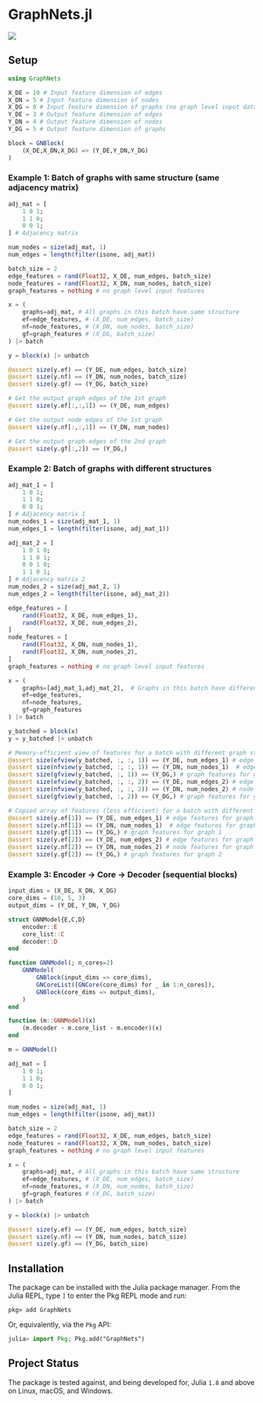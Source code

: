 # GraphNets.jl

[![][docs-dev-img]][docs-dev-url]

[docs-dev-img]: https://img.shields.io/badge/docs-dev-blue.svg
[docs-dev-url]: https://juliamltools.github.io/GraphNets.jl/dev/

[docs-stable-img]: https://img.shields.io/badge/docs-stable-blue.svg
[docs-stable-url]: https://juliamltools.github.io/GraphNets.jl/stable/


## Setup

```julia
using GraphNets

X_DE = 10 # Input feature dimension of edges
X_DN = 5 # Input feature dimension of nodes
X_DG = 0 # Input feature dimension of graphs (no graph level input data)
Y_DE = 3 # Output feature dimension of edges
Y_DN = 4 # Output feature dimension of nodes
Y_DG = 5 # Output feature dimension of graphs

block = GNBlock(
    (X_DE,X_DN,X_DG) => (Y_DE,Y_DN,Y_DG)
)
```

### Example 1: Batch of graphs with same structure (same adjacency matrix)

```julia
adj_mat = [
    1 0 1;
    1 1 0;
    0 0 1;
] # Adjacency matrix

num_nodes = size(adj_mat, 1)
num_edges = length(filter(isone, adj_mat))

batch_size = 2
edge_features = rand(Float32, X_DE, num_edges, batch_size)
node_features = rand(Float32, X_DN, num_nodes, batch_size)
graph_features = nothing # no graph level input features

x = (
    graphs=adj_mat, # All graphs in this batch have same structure
    ef=edge_features, # (X_DE, num_edges, batch_size)
    nf=node_features, # (X_DN, num_nodes, batch_size)
    gf=graph_features # (X_DG, batch_size)
) |> batch

y = block(x) |> unbatch

@assert size(y.ef) == (Y_DE, num_edges, batch_size)
@assert size(y.nf) == (Y_DN, num_nodes, batch_size)
@assert size(y.gf) == (Y_DG, batch_size)

# Get the output graph edges of the 1st graph
@assert size(y.ef[:,:,1]) == (Y_DE, num_edges)

# Get the output node edges of the 1st graph
@assert size(y.nf[:,:,1]) == (Y_DN, num_nodes)

# Get the output graph edges of the 2nd graph
@assert size(y.gf[:,2]) == (Y_DG,)
```

### Example 2: Batch of graphs with different structures

```julia
adj_mat_1 = [
    1 0 1;
    1 1 0;
    0 0 1;
] # Adjacency matrix 1
num_nodes_1 = size(adj_mat_1, 1)
num_edges_1 = length(filter(isone, adj_mat_1))

adj_mat_2 = [
    1 0 1 0;
    1 1 0 1;
    0 0 1 0;
    1 1 0 1;
] # Adjacency matrix 2
num_nodes_2 = size(adj_mat_2, 1)
num_edges_2 = length(filter(isone, adj_mat_2))

edge_features = [
    rand(Float32, X_DE, num_edges_1),
    rand(Float32, X_DE, num_edges_2),
]
node_features = [
    rand(Float32, X_DN, num_nodes_1),
    rand(Float32, X_DN, num_nodes_2),
]
graph_features = nothing # no graph level input features

x = (
    graphs=[adj_mat_1,adj_mat_2],  # Graphs in this batch have different structure
    ef=edge_features, 
    nf=node_features,
    gf=graph_features
) |> batch

y_batched = block(x)
y = y_batched |> unbatch

# Memory-efficient view of features for a batch with different graph structures
@assert size(efview(y_batched, :, :, 1)) == (Y_DE, num_edges_1) # edge features for graph 1
@assert size(nfview(y_batched, :, :, 1)) == (Y_DN, num_nodes_1)  # edge features for graph 1
@assert size(gfview(y_batched, :, 1)) == (Y_DG,) # graph features for graph 1
@assert size(efview(y_batched, :, :, 2)) == (Y_DE, num_edges_2) # edge features for graph 2
@assert size(nfview(y_batched, :, :, 2)) == (Y_DN, num_nodes_2) # node features for graph 2
@assert size(gfview(y_batched, :, 2)) == (Y_DG,) # graph features for graph 2

# Copied array of features (less efficient) for a batch with different graph structures
@assert size(y.ef[1]) == (Y_DE, num_edges_1) # edge features for graph 1
@assert size(y.nf[1]) == (Y_DN, num_nodes_1)  # edge features for graph 1
@assert size(y.gf[1]) == (Y_DG,) # graph features for graph 1
@assert size(y.ef[2]) == (Y_DE, num_edges_2) # edge features for graph 2
@assert size(y.nf[2]) == (Y_DN, num_nodes_2) # node features for graph 2
@assert size(y.gf[2]) == (Y_DG,) # graph features for graph 2
```

### Example 3: Encoder -> Core -> Decoder (sequential blocks)

```julia
input_dims = (X_DE, X_DN, X_DG)
core_dims = (10, 5, 3)
output_dims = (Y_DE, Y_DN, Y_DG)

struct GNNModel{E,C,D}
    encoder::E
    core_list::C
    decoder::D
end

function GNNModel(; n_cores=2)
    GNNModel(
        GNBlock(input_dims => core_dims),
        GNCoreList([GNCore(core_dims) for _ in 1:n_cores]),
        GNBlock(core_dims => output_dims),
    )
end

function (m::GNNModel)(x)
    (m.decoder ∘ m.core_list ∘ m.encoder)(x)
end

m = GNNModel()

adj_mat = [
    1 0 1;
    1 1 0;
    0 0 1;
]

num_nodes = size(adj_mat, 1)
num_edges = length(filter(isone, adj_mat))

batch_size = 2
edge_features = rand(Float32, X_DE, num_edges, batch_size)
node_features = rand(Float32, X_DN, num_nodes, batch_size)
graph_features = nothing # no graph level input features

x = (
    graphs=adj_mat, # All graphs in this batch have same structure
    ef=edge_features, # (X_DE, num_edges, batch_size)
    nf=node_features, # (X_DN, num_nodes, batch_size)
    gf=graph_features # (X_DG, batch_size)
) |> batch

y = block(x) |> unbatch

@assert size(y.ef) == (Y_DE, num_edges, batch_size)
@assert size(y.nf) == (Y_DN, num_nodes, batch_size)
@assert size(y.gf) == (Y_DG, batch_size)
```


## Installation

The package can be installed with the Julia package manager.
From the Julia REPL, type `]` to enter the Pkg REPL mode and run:

```
pkg> add GraphNets
```

Or, equivalently, via the `Pkg` API:

```julia
julia> import Pkg; Pkg.add("GraphNets")
```

## Project Status

The package is tested against, and being developed for, Julia `1.8` and above on Linux, macOS, and Windows.